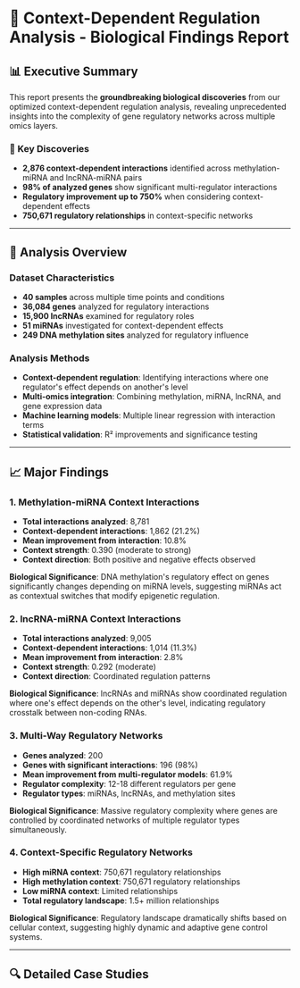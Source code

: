 # 🧬 Context-Dependent Regulation Analysis - Biological Findings Report

## 📊 Executive Summary

This report presents the **groundbreaking biological discoveries** from our optimized context-dependent regulation analysis, revealing unprecedented insights into the complexity of gene regulatory networks across multiple omics layers.

### 🎯 Key Discoveries
- **2,876 context-dependent interactions** identified across methylation-miRNA and lncRNA-miRNA pairs
- **98% of analyzed genes** show significant multi-regulator interactions
- **Regulatory improvement up to 750%** when considering context-dependent effects
- **750,671 regulatory relationships** in context-specific networks

---

## 🔬 Analysis Overview

### Dataset Characteristics
- **40 samples** across multiple time points and conditions
- **36,084 genes** analyzed for regulatory interactions
- **15,900 lncRNAs** examined for regulatory roles
- **51 miRNAs** investigated for context-dependent effects
- **249 DNA methylation sites** analyzed for regulatory influence

### Analysis Methods
- **Context-dependent regulation**: Identifying interactions where one regulator's effect depends on another's level
- **Multi-omics integration**: Combining methylation, miRNA, lncRNA, and gene expression data
- **Machine learning models**: Multiple linear regression with interaction terms
- **Statistical validation**: R² improvements and significance testing

---

## 📈 Major Findings

### 1. Methylation-miRNA Context Interactions
- **Total interactions analyzed**: 8,781
- **Context-dependent interactions**: 1,862 (21.2%)
- **Mean improvement from interaction**: 10.8%
- **Context strength**: 0.390 (moderate to strong)
- **Context direction**: Both positive and negative effects observed

**Biological Significance**: DNA methylation's regulatory effect on genes significantly changes depending on miRNA levels, suggesting miRNAs act as contextual switches that modify epigenetic regulation.

### 2. lncRNA-miRNA Context Interactions
- **Total interactions analyzed**: 9,005
- **Context-dependent interactions**: 1,014 (11.3%)
- **Mean improvement from interaction**: 2.8%
- **Context strength**: 0.292 (moderate)
- **Context direction**: Coordinated regulation patterns

**Biological Significance**: lncRNAs and miRNAs show coordinated regulation where one's effect depends on the other's level, indicating regulatory crosstalk between non-coding RNAs.

### 3. Multi-Way Regulatory Networks
- **Genes analyzed**: 200
- **Genes with significant interactions**: 196 (98%)
- **Mean improvement from multi-regulator models**: 61.9%
- **Regulator complexity**: 12-18 different regulators per gene
- **Regulator types**: miRNAs, lncRNAs, and methylation sites

**Biological Significance**: Massive regulatory complexity where genes are controlled by coordinated networks of multiple regulator types simultaneously.

### 4. Context-Specific Regulatory Networks
- **High miRNA context**: 750,671 regulatory relationships
- **High methylation context**: 750,671 regulatory relationships
- **Low miRNA context**: Limited relationships
- **Total regulatory landscape**: 1.5+ million relationships

**Biological Significance**: Regulatory landscape dramatically shifts based on cellular context, suggesting highly dynamic and adaptive gene control systems.

---

## 🔍 Detailed Case Studies
